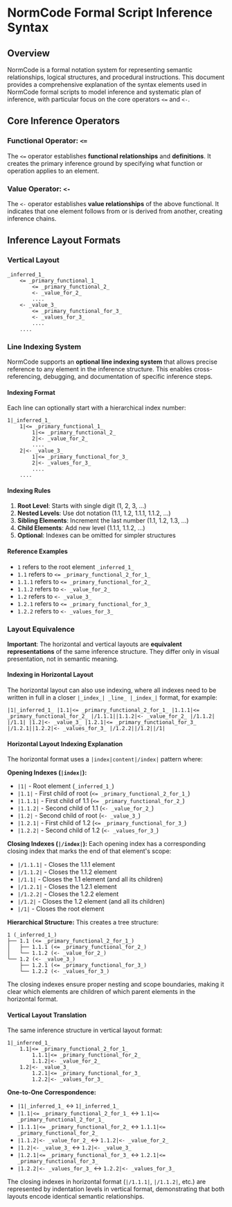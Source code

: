 # NormCode Formal Script Inference Syntax

## Overview

NormCode is a formal notation system for representing semantic relationships, logical structures, and procedural instructions. This document provides a comprehensive explanation of the syntax elements used in NormCode formal scripts to model inference and systematic plan of inference, with particular focus on the core operators `<=` and `<-`.

## Core Inference Operators

### Functional Operator: `<=`
The `<=` operator establishes **functional relationships** and **definitions**. It creates the primary inference ground by specifying what function or operation applies to an element.

### Value Operator: `<-`
The `<-` operator establishes **value relationships** of the above functional. It indicates that one element follows from or is derived from another, creating inference chains.

## Inference Layout Formats


### Vertical Layout

```NormCode
_inferred_1_
    <= _primary_functional_1_
        <= _primary_functional_2_
        <- _value_for_2_
        ....
    <- _value_3_
        <= _primary_functional_for_3_
        <- _values_for_3_
        ....
    ....
```

### Line Indexing System

NormCode supports an **optional line indexing system** that allows precise reference to any element in the inference structure. This enables cross-referencing, debugging, and documentation of specific inference steps.


#### Indexing Format

Each line can optionally start with a hierarchical index number:

```NormCode
1|_inferred_1_
    1|<= _primary_functional_1_
        1|<= _primary_functional_2_
        2|<- _value_for_2_
        ....
    2|<- _value_3_
        1|<= _primary_functional_for_3_
        2|<- _values_for_3_
        ....
    ....
```

#### Indexing Rules

1. **Root Level**: Starts with single digit (1, 2, 3, ...)
2. **Nested Levels**: Use dot notation (1.1, 1.2, 1.1.1, 1.1.2, ...)
3. **Sibling Elements**: Increment the last number (1.1, 1.2, 1.3, ...)
4. **Child Elements**: Add new level (1.1.1, 1.1.2, ...)
5. **Optional**: Indexes can be omitted for simpler structures

#### Reference Examples

- `1` refers to the root element `_inferred_1_`
- `1.1` refers to `<= _primary_functional_2_for_1_`
- `1.1.1` refers to `<= _primary_functional_for_2_`
- `1.1.2` refers to `<- _value_for_2_`
- `1.2` refers to `<- _value_3_`
- `1.2.1` refers to `<= _primary_functional_for_3_`
- `1.2.2` refers to `<- _values_for_3_`


### Layout Equivalence

**Important**: The horizontal and vertical layouts are **equivalent representations** of the same inference structure. They differ only in visual presentation, not in semantic meaning.

#### Indexing in Horizontal Layout

The horizontal layout can also use indexing, where all indexes need to be written in full in a closer `|_index_| _line_ |_index_|` format, for example:

```NormCode
|1|_inferred_1_ |1.1|<= _primary_functional_2_for_1_ |1.1.1|<= _primary_functional_for_2_ |/1.1.1||1.1.2|<- _value_for_2_ |/1.1.2| |/1.1| |1.2|<- _value_3_ |1.2.1|<= _primary_functional_for_3_ |/1.2.1||1.2.2|<- _values_for_3_ |/1.2.2||/1.2||/1|
```

#### Horizontal Layout Indexing Explanation

The horizontal format uses a `|index|content|/index|` pattern where:

**Opening Indexes (`|index|`):**
- `|1|` - Root element (`_inferred_1_`)
- `|1.1|` - First child of root (`<= _primary_functional_2_for_1_`)
- `|1.1.1|` - First child of 1.1 (`<= _primary_functional_for_2_`)
- `|1.1.2|` - Second child of 1.1 (`<- _value_for_2_`)
- `|1.2|` - Second child of root (`<- _value_3_`)
- `|1.2.1|` - First child of 1.2 (`<= _primary_functional_for_3_`)
- `|1.2.2|` - Second child of 1.2 (`<- _values_for_3_`)

**Closing Indexes (`|/index|`):**
Each opening index has a corresponding closing index that marks the end of that element's scope:
- `|/1.1.1|` - Closes the 1.1.1 element
- `|/1.1.2|` - Closes the 1.1.2 element
- `|/1.1|` - Closes the 1.1 element (and all its children)
- `|/1.2.1|` - Closes the 1.2.1 element
- `|/1.2.2|` - Closes the 1.2.2 element
- `|/1.2|` - Closes the 1.2 element (and all its children)
- `|/1|` - Closes the root element

**Hierarchical Structure:**
This creates a tree structure:
```
1 (_inferred_1_)
├── 1.1 (<= _primary_functional_2_for_1_)
│   ├── 1.1.1 (<= _primary_functional_for_2_)
│   └── 1.1.2 (<- _value_for_2_)
└── 1.2 (<- _value_3_)
    ├── 1.2.1 (<= _primary_functional_for_3_)
    └── 1.2.2 (<- _values_for_3_)
```

The closing indexes ensure proper nesting and scope boundaries, making it clear which elements are children of which parent elements in the horizontal format.

#### Vertical Layout Translation

The same inference structure in vertical layout format:

```NormCode
1|_inferred_1_
    1.1|<= _primary_functional_2_for_1_
        1.1.1|<= _primary_functional_for_2_
        1.1.2|<- _value_for_2_
    1.2|<- _value_3_
        1.2.1|<= _primary_functional_for_3_
        1.2.2|<- _values_for_3_
```

**One-to-One Correspondence:**
- `|1|_inferred_1_` ↔ `1|_inferred_1_`
- `|1.1|<= _primary_functional_2_for_1_` ↔ `1.1|<= _primary_functional_2_for_1_`
- `|1.1.1|<= _primary_functional_for_2_` ↔ `1.1.1|<= _primary_functional_for_2_`
- `|1.1.2|<- _value_for_2_` ↔ `1.1.2|<- _value_for_2_`
- `|1.2|<- _value_3_` ↔ `1.2|<- _value_3_`
- `|1.2.1|<= _primary_functional_for_3_` ↔ `1.2.1|<= _primary_functional_for_3_`
- `|1.2.2|<- _values_for_3_` ↔ `1.2.2|<- _values_for_3_`

The closing indexes in horizontal format (`|/1.1.1|`, `|/1.1.2|`, etc.) are represented by indentation levels in vertical format, demonstrating that both layouts encode identical semantic relationships.
